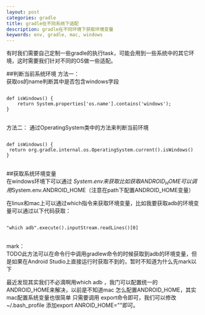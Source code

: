 ```yaml
---
layout: post
categories: gradle
title: gradle在不同系统下适配
description: gradle在不同环境下获取环境变量
keywords: env, gradle, mac, windows
---
```

有时我们需要自己定制一些gradle的执行task，可能会用到一些系统中的其它环境，这时需要我们针对不同的OS做一些适配。


##判断当前系统环境
方法一：  
获取os的name判断其中是否包含windows字段  

<pre>
<code>
def isWindows() {
    return System.properties['os.name'].contains('windows');
}
</code>
</pre>

方法二： 
通过OperatingSystem类中的方法来判断当前环境    

<pre>
<code>
def isWindows() {
 return org.gradle.internal.os.OperatingSystem.current().isWindows()
}
</code>
</pre>


##获取系统环境变量  
在windows环境下可以通过  $System.env来获取 比如获取ANDROID_HOME 可以调用$System.env.ANDROID_HOME（注意在path下配置ANDROID_HOME变量）  

在linux和mac上可以通过which指令来获取环境变量，比如我要获取adb的环境变量可以通过以下代码获取：  

<pre>
<code>
"which adb".execute().inputStream.readLines()[0]
</code>
</pre>
mark：  
TODO此方法可以在命令行中调用gradlew命令的时候获取到adb的环境变量，但是如果在Android Studio上直接运行时获取不到的，暂时不知道为什么先mark以下

最近发现其实我们不必滴啊用which adb ，我门可以配置统一的ANDROID_HOME来解决，以前是不知道mac 怎么配置ANDROID_HOME，其实mac配置系统变量也很简单 只需要调用 export命令即可，我们可以修改~/.bash_profile 添加export ANROID_HOME=""即可。
